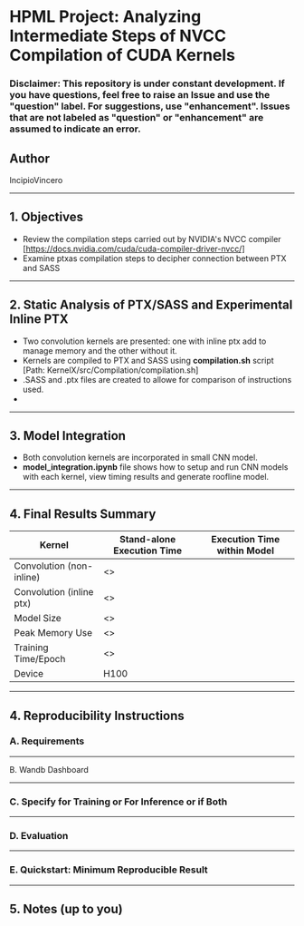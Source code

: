 # HPML Project: Analyzing Intermediate Steps of NVCC Compilation of CUDA Kernels

### ****Disclaimer****: This repository is under constant development. If you have questions, feel free to raise an Issue and use the "question" label. For suggestions, use "enhancement". Issues that are not labeled as "question" or "enhancement" are assumed to indicate an error.

## Author
IncipioVincero

---

## 1. Objectives
<!--Describe the task being solved/researched-->
- Review the compilation steps carried out by NVIDIA's NVCC compiler [https://docs.nvidia.com/cuda/cuda-compiler-driver-nvcc/]
- Examine ptxas compilation steps to decipher connection between PTX and SASS
---

## 2. Static Analysis of PTX/SASS and Experimental Inline PTX 
<!--Summarize the model architecture(s) used (e.g., ResNet-18, Transformer). Include:
- Framework (e.g., PyTorch, TensorFlow)
- Any custom layers or changes to standard models-->
- Two convolution kernels are presented: one with inline ptx add to manage memory and the other without it.
- Kernels are compiled to PTX and SASS using **compilation.sh** script [Path: KernelX/src/Compilation/compilation.sh]
- .SASS and .ptx files are created to allowe for comparison of instructions used.
- 

---
## 3. Model Integration
- Both convolution kernels are incorporated in small CNN model.
- **model_integration.ipynb** file shows how to setup and run CNN models with each kernel, view timing results and generate roofline model.



---
## 4. Final Results Summary



| Kernel               | Stand-alone Execution Time        | Execution Time within Model |
|----------------------|-------------|--------------------|                
| Convolution (non-inline) | <>       |                    |
| Convolution (inline ptx)   | <>    |                    |
| Model Size           | <>       |                    |
| Peak Memory Use      | <>       |                    |
| Training Time/Epoch  | <>       |                    |
| Device               | H100  |

---

## 4. Reproducibility Instructions

### A. Requirements

<!--Install dependencies:
```bash
pip install -r requirements.txt
```-->

---

B. Wandb Dashboard

<!--View training and evaluation metrics here: Wandb Dashboard Link
(Replace with actual link)-->

---

### C. Specify for Training or For Inference or if Both 

<!--To train the model from scratch:
```bash
python train.py --config configs/default.yaml
```-->

---

### D. Evaluation

<!--To evaluate the trained model:
```bash
python eval.py --weights checkpoints/best_model.pth
```-->

---

### E. Quickstart: Minimum Reproducible Result

<!--To reproduce our minimum reported result (e.g., XX.XX% accuracy), run:

```bash
# Step 1: Set up environment
pip install -r requirements.txt

# Step 2: Download dataset
bash scripts/download_dataset.sh  # if applicable

# Step 3: Run training (or skip if checkpoint is provided)
python train.py --config configs/default.yaml

# Step 4: Evaluate
python eval.py --weights checkpoints/best_model.pth
```-->

---

## 5. Notes (up to you)
<!-- - All scripts are located in `scripts/`, `train.py`, `eval.py`, and `configs/`.
- Trained Model are saved in `models/`.
- Contact information-->

